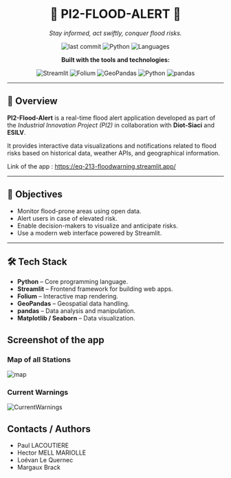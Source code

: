 <h1 align="center">🌊 PI2-FLOOD-ALERT 🌊</h1>
<p align="center"><em>Stay informed, act swiftly, conquer flood risks.</em></p>

<p align="center">
  <img src="https://img.shields.io/badge/last%20commit-March%202024-blue" alt="last commit">
  <img src="https://img.shields.io/badge/python-100%25-blue.svg" alt="Python">
  <img src="https://img.shields.io/badge/languages-1-brightgreen" alt="Languages">
</p>

<p align="center"><strong>Built with the tools and technologies:</strong></p>

<p align="center">
  <img src="https://img.shields.io/badge/Streamlit-FF4B4B?logo=Streamlit&logoColor=white&style=for-the-badge" alt="Streamlit">
  <img src="https://img.shields.io/badge/Folium-006400?style=for-the-badge" alt="Folium">
  <img src="https://img.shields.io/badge/GeoPandas-39A849?style=for-the-badge" alt="GeoPandas">
  <img src="https://img.shields.io/badge/Python-3776AB?logo=python&logoColor=white&style=for-the-badge" alt="Python">
  <img src="https://img.shields.io/badge/pandas-150458?logo=pandas&logoColor=white&style=for-the-badge" alt="pandas">
</p>

---

## 📌 Overview

**PI2-Flood-Alert** is a real-time flood alert application developed as part of the *Industrial Innovation Project (PI2)* in collaboration with **Diot-Siaci** and **ESILV**.

It provides interactive data visualizations and notifications related to flood risks based on historical data, weather APIs, and geographical information.

Link of the app : https://eq-213-floodwarning.streamlit.app/

---

## 🎯 Objectives

- Monitor flood-prone areas using open data.
- Alert users in case of elevated risk.
- Enable decision-makers to visualize and anticipate risks.
- Use a modern web interface powered by Streamlit.

---

## 🛠️ Tech Stack

- **Python** – Core programming language.
- **Streamlit** – Frontend framework for building web apps.
- **Folium** – Interactive map rendering.
- **GeoPandas** – Geospatial data handling.
- **pandas** – Data analysis and manipulation.
- **Matplotlib / Seaborn** – Data visualization.

## Screenshot of the app

### Map of all Stations
![map](https://github.com/user-attachments/assets/1f77f26c-7b34-4183-9d72-878c29cbc0bf)

### Current Warnings
![CurrentWarnings](https://github.com/user-attachments/assets/6aae7ce7-1e95-41ad-86f5-8ae0e2d91741)


## Contacts / Authors
- Paul LACOUTIERE  
- Hector MELL MARIOLLE  
- Loévan Le Quernec
- Margaux Brack

